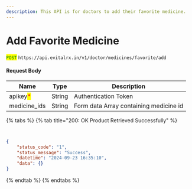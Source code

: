 ```yaml
---
description: This API is for doctors to add their favorite medicine.
---
```


# Add Favorite Medicine



<mark style="color:green;">`POST`</mark> `https://api.evitalrx.in/v1/doctor/medicines/favorite/add`

#### Request Body

| Name                                     | Type   | Description                            |
| ---------------------------------------- | ------ | -------------------------------------- |
| apikey<mark style="color:red;">\*</mark> | String | Authentication Token                   |
| medicine\_ids                            | String | Form data Array containing medicine id |

{% tabs %}
{% tab title="200: OK Product Retrieved Successfully" %}
```json


{
    "status_code": "1",
    "status_message": "Success",
    "datetime": "2024-09-23 16:35:10",
    "data": {}
}

```
{% endtab %}
{% endtabs %}

